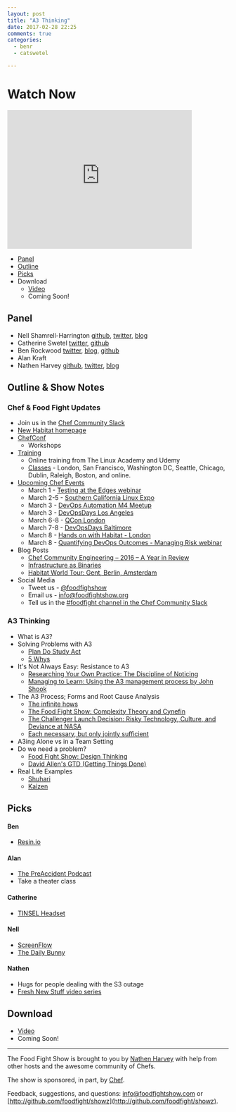 ```yaml
---
layout: post
title: "A3 Thinking"
date: 2017-02-28 22:25
comments: true
categories:
  - benr
  - catswetel

---
```


# Watch Now

<iframe width="420" height="315" src="http://www.youtube.com/embed/pXHmeNhlETE" frameborder="0" allowfullscreen></iframe>

* [Panel](http://foodfightshow.org/2017/02/a3-thinking.html#panel)
* [Outline](http://foodfightshow.org/2017/02/a3-thinking.html#outline)
* [Picks](http://foodfightshow.org/2017/02/a3-thinking.html#picks)
* Download
  * [Video](https://youtu.be/pXHmeNhlETE)
  * Coming Soon!

Panel<a name="panel"></a>
-----

* Nell Shamrell-Harrington [github](https://github.com/nellshamrell), [twitter](https://twitter.com/nellshamrell), [blog](http://nellshamrell.com/)
* Catherine Swetel [twitter](https://twitter.com/CatSwetel), [github](https://github.com/catswetel)
* Ben Rockwood [twitter](https://twitter.com/benr), [blog](http://cuddletech.com/?page_id=834), [github](https://github.com/benr)
* Alan Kraft
* Nathen Harvey [github](http://github.com/nathenharvey), [twitter](http://twitter.com/nathenharvey), [blog](http://nathenharvey.com)

Outline & Show Notes<a name="outline"></a>
-------

### Chef & Food Fight Updates

* Join us in the [Chef Community Slack](http://community-slack.chef.io/)
* [New Habitat homepage](https://www.habitat.sh/)
* [ChefConf](https://chefconf.chef.io/2017/)
  * Workshops
* [Training](https://training.chef.io/)
  * Online training from The Linux Academy and Udemy
  * [Classes](https://training.chef.io/classes) - London, San Francisco, Washington DC, Seattle, Chicago, Dublin, Raleigh, Boston, and online.
* [Upcoming Chef Events](https://events.chef.io/)
  * March 1 - [Testing at the Edges webinar](https://events.chef.io/events/testing-at-the-edges/)
  * March 2-5 - [Southern California Linux Expo](https://events.chef.io/events/scale-southern-california-linux-expo/)
  * March 3 - [DevOps Automation M4 Meetup](https://events.chef.io/events/devops-automation-m4-meetup/)
  * March 3 - [DevOpsDays Los Angeles](https://events.chef.io/events/devopsdays-los-angeles/)
  * March 6-8 - [QCon London](https://events.chef.io/events/qcon-london/)
  * March 7-8 - [DevOpsDays Baltimore](https://events.chef.io/events/devopsdays-baltimore/)
  * March 8 - [Hands on with Habitat - London](https://events.chef.io/events/hands-habitat-london/)
  * March 8 - [Quantifying DevOps Outcomes - Managing Risk webinar](https://events.chef.io/events/quantifying-outcomes-managing-risk/)
* Blog Posts
  * [Chef Community Engineering – 2016 – A Year in Review](https://blog.chef.io/2017/02/24/chef-community-engineering-2016-a-year-in-review/)
  * [Infrastructure as Binaries](https://www.jfrog.com/blog/infrastructure-code-binaries/)
  * [Habitat World Tour: Gent, Berlin, Amsterdam](https://blog.chef.io/2017/02/28/habitat-world-tour-gent-berlin-amsterdam/)
* Social Media
  * Tweet us - [@foodfighshow](https://twitter.com/foodfightshow)
  * Email us - [info@foodfightshow.org](mailto:info@foodfightshow.org)
  * Tell us in the [#foodfight channel in the Chef Community Slack](https://chefcommunity.slack.com/archives/foodfight)

### A3 Thinking

* What is A3?
* Solving Problems with A3
  * [Plan Do Study Act](https://deming.org/management-system/pdsacycle)
  * [5 Whys](https://en.wikipedia.org/wiki/5_Whys)
* It's Not Always Easy: Resistance to A3
  * [Researching Your Own Practice: The Discipline of Noticing](https://www.amazon.com/Researching-Your-Own-Practice-Discipline/dp/0415248620)
  * [Managing to Learn: Using the A3 management process by John Shook](https://www.lean.org/Bookstore/ProductDetails.cfm?SelectedProductId=246)  
* The A3 Process; Forms and Root Cause Analysis
  * [The infinite hows](https://www.oreilly.com/ideas/the-infinite-hows)
  * [The Food Fight Show: Complexity Theory and Cynefin](http://foodfightshow.org/2015/01/complexity-theory-and-cynefin.html)
  * [The Challenger Launch Decision: Risky Technology, Culture, and Deviance at NASA](https://www.amazon.com/Challenger-Launch-Decision-Technology-Deviance/dp/0226851761)
  * [Each necessary, but only jointly sufficient](http://www.kitchensoap.com/2012/02/10/each-necessary-but-only-jointly-sufficient/)
* A3ing Alone vs in a Team Setting
* Do we need a problem?
  * [Food Fight Show: Design Thinking](http://foodfightshow.org/2016/02/design-thinking.html)
  * [David Allen's GTD (Getting Things Done)](http://gettingthingsdone.com/)
* Real Life Examples
  * [Shuhari](https://en.wikipedia.org/wiki/Shuhari)
  * [Kaizen](https://en.wikipedia.org/wiki/Kaizen)

Picks<a name="picks"></a>
-----

#### Ben

* [Resin.io](https://resin.io/)

#### Alan

* [The PreAccident Podcast](https://preaccidentpodcast.podbean.com/)
* Take a theater class

#### Catherine

* [TINSEL Headset](http://tinsel.me/)

#### Nell

* [ScreenFlow](http://www.telestream.net/screenflow/overview.htm)
* [The Daily Bunny](http://dailybunny.org/)

#### Nathen

* Hugs for people dealing with the S3 outage
* [Fresh New Stuff video series](https://www.youtube.com/watch?v=OpsMDijWNfg&list=PL11cZfNdwNyNbxu10i7yPAjOoWAS_1_SQ&index=2)

Download
--------

* [Video](https://youtu.be/pXHmeNhlETE)
* Coming Soon!

<hr />

The Food Fight Show is brought to you by [Nathen Harvey](https://twitter.com/nathenharvey) with help from other hosts and the awesome community of Chefs.

The show is sponsored, in part, by [Chef](http://www.chef.io).

Feedback, suggestions, and questions:  [info@foodfightshow.com](mailto:info@foodfightshow.com) or  [http://github.com/foodfight/showz](http://github.com/foodfight/showz).

